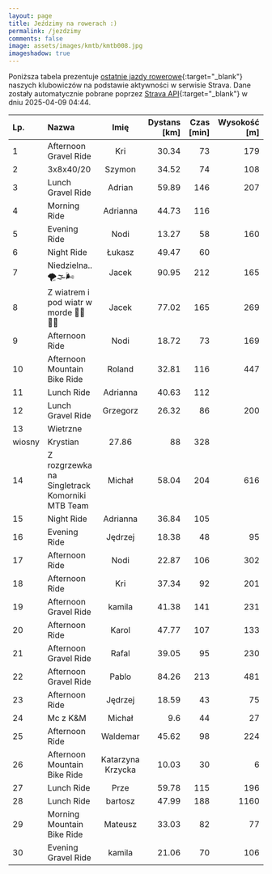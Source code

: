 ```yaml
---
layout: page
title: Jeździmy na rowerach :)
permalink: /jezdzimy
comments: false
image: assets/images/kmtb/kmtb008.jpg
imageshadow: true
---
```


Poniższa tabela prezentuje [ostatnie jazdy rowerowe](https://www.strava.com/clubs/336381){:target="_blank"} naszych klubowiczów na podstawie aktywności w serwisie Strava. Dane zostały automatycznie pobrane poprzez [Strava API](https://developers.strava.com/docs/reference/#api-Clubs-getClubActivitiesById){:target="_blank"} w dniu 2025-04-09 04:44.

Lp. | Nazwa | Imię | Dystans [km] | Czas [min] | Wysokość [m]
:--- | :--- | :---: | ---: | ---: | ---:
1|Afternoon Gravel Ride|Kri|30.34|73|179
2|3x8x40/20|Szymon|34.52|74|108
3|Lunch Gravel Ride|Adrian|59.89|146|207
4|Morning Ride|Adrianna|44.73|116|
5|Evening Ride|Nodi|13.27|58|160
6|Night Ride|Łukasz|49.47|60|
7|Niedzielna..🌪🌫🌬|Jacek|90.95|212|165
8|Z wiatrem i pod wiatr w morde 🥵🏁🚴‍♂️|Jacek|77.02|165|269
9|Afternoon Ride|Nodi|18.72|73|169
10|Afternoon Mountain Bike Ride|Roland|32.81|116|447
11|Lunch Ride|Adrianna|40.63|112|
12|Lunch Gravel Ride|Grzegorz|26.32|86|200
13|Wietrzne 
 wiosny|Krystian|27.86|88|328
14|Z rozgrzewka na Singletrack Komorniki MTB Team|Michał|58.04|204|616
15|Night Ride|Adrianna|36.84|105|
16|Evening Ride|Jędrzej|18.38|48|95
17|Afternoon Ride|Nodi|22.87|106|302
18|Afternoon Ride|Kri|37.34|92|201
19|Afternoon Gravel Ride|kamila|41.38|141|231
20|Afternoon Ride|Karol|47.77|107|133
21|Afternoon Gravel Ride|Rafal|39.05|95|230
22|Afternoon Gravel Ride|Pablo|84.26|213|481
23|Afternoon Ride|Jędrzej|18.59|43|75
24|Mc z K&M|Michał|9.6|44|27
25|Afternoon Ride|Waldemar|45.62|98|224
26|Afternoon Mountain Bike Ride|Katarzyna Krzycka|10.03|30|6
27|Lunch Ride|Prze|59.78|115|196
28|Lunch Ride|bartosz|47.99|188|1160
29|Morning Mountain Bike Ride|Mateusz|33.03|82|77
30|Evening Gravel Ride|kamila|21.06|70|106
